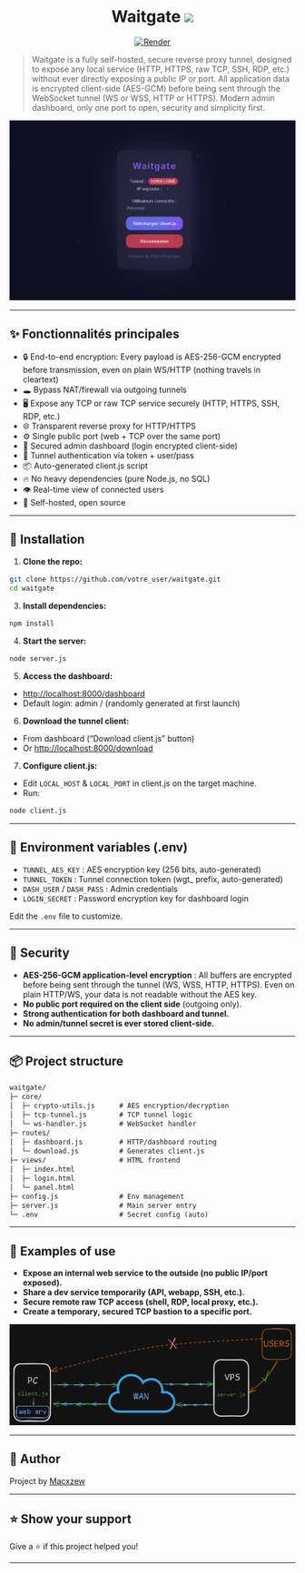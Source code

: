 <h1 align="center">Waitgate <img src="https://static.wikia.nocookie.net/nicos-nextbots-fanmade/images/4/43/Reverse_cube.gif/revision/latest/scale-to-width/360?cb=20240616013522" width="40px"></h1>

<p align="center">
  <a href="https://waitgate.onrender.com/">
    <img alt="Render" src="https://img.shields.io/badge/live%20demo-render-purple?logo=glitch">
  </a>
</p>

> Waitgate is a fully self-hosted, secure reverse proxy tunnel, designed to expose any local service (HTTP, HTTPS, raw TCP, SSH, RDP, etc.) without ever directly exposing a public IP or port. All application data is encrypted client-side (AES-GCM) before being sent through the WebSocket tunnel (WS or WSS, HTTP or HTTPS). Modern admin dashboard, only one port to open, security and simplicity first.

<p align="center">
  <a href="https://waitgate.onrender.com/">
    <img alt="Waitgate UI" src="./assets/ui.png" width="650"/>
  </a>
</p>

---

## ✨ Fonctionnalités principales

- 🔒 End-to-end encryption: Every payload is AES-256-GCM encrypted before transmission, even on plain WS/HTTP (nothing travels in cleartext)
- 🕳️ Bypass NAT/firewall via outgoing tunnels
- 🖥️ Expose any TCP or raw TCP service securely (HTTP, HTTPS, SSH, RDP, etc.)
- 🌐 Transparent reverse proxy for HTTP/HTTPS
- ⚙️ Single public port (web + TCP over the same port)
- 🔧 Secured admin dashboard (login encrypted client-side)
- 🔑 Tunnel authentication via token + user/pass
- 📦 Auto-generated client.js script
- 🔥 No heavy dependencies (pure Node.js, no SQL)
- 👁️ Real-time view of connected users
- 👤 Self-hosted, open source

---

## 🚀 Installation

1. **Clone the repo:**

```bash
git clone https://github.com/votre_user/waitgate.git
cd waitgate
```

3. **Install dependencies:**

```bash
npm install
```

4. **Start the server:**

```bash
node server.js
```

5. **Access the dashboard:**

- [http://localhost:8000/dashboard](http://localhost:8000/dashboard)
- Default login: admin / (randomly generated at first launch)

6. **Download the tunnel client:**

- From dashboard (“Download client.js” button)
- Or [http://localhost:8000/download](http://localhost:8000/download)

7. **Configure client.js:**

- Edit `LOCAL_HOST` & `LOCAL_PORT` in client.js on the target machine.
- Run:

```bash
node client.js
```

---

## 🧰 Environment variables (.env)

- `TUNNEL_AES_KEY` : AES encryption key (256 bits, auto-generated)
- `TUNNEL_TOKEN` : Tunnel connection token (wgt_ prefix, auto-generated)
- `DASH_USER` / `DASH_PASS` : Admin credentials
- `LOGIN_SECRET` : Password encryption key for dashboard login

Edit the `.env` file to customize.

---

## 🔐 Security

- **AES-256-GCM application-level encryption** : All buffers are encrypted before being sent through the tunnel (WS, WSS, HTTP, HTTPS). Even on plain HTTP/WS, your data is not readable without the AES key.
- **No public port required on the client side** (outgoing only).
- **Strong authentication for both dashboard and tunnel.**
- **No admin/tunnel secret is ever stored client-side.**

---

## 📦 Project structure

```
waitgate/
├─ core/
│  ├─ crypto-utils.js      # AES encryption/decryption
│  ├─ tcp-tunnel.js        # TCP tunnel logic
│  └─ ws-handler.js        # WebSocket handler
├─ routes/
│  ├─ dashboard.js         # HTTP/dashboard routing
│  └─ download.js          # Generates client.js
├─ views/                  # HTML frontend
│  ├─ index.html
│  ├─ login.html
│  └─ panel.html
├─ config.js               # Env management
├─ server.js               # Main server entry
└─ .env                    # Secret config (auto)
```

---

## 📝 Examples of use

- **Expose an internal web service to the outside (no public IP/port exposed).**
- **Share a dev service temporarily (API, webapp, SSH, etc.).**
- **Secure remote raw TCP access (shell, RDP, local proxy, etc.).**
- **Create a temporary, secured TCP bastion to a specific port.**

<img alt="Waitgate UI" src="./assets/ex.png" width="650"/>

---

## 👤 Author

Project by [Macxzew](https://github.com/Macxzew)

---

## ⭐ Show your support

Give a ⭐️ if this project helped you!

***
